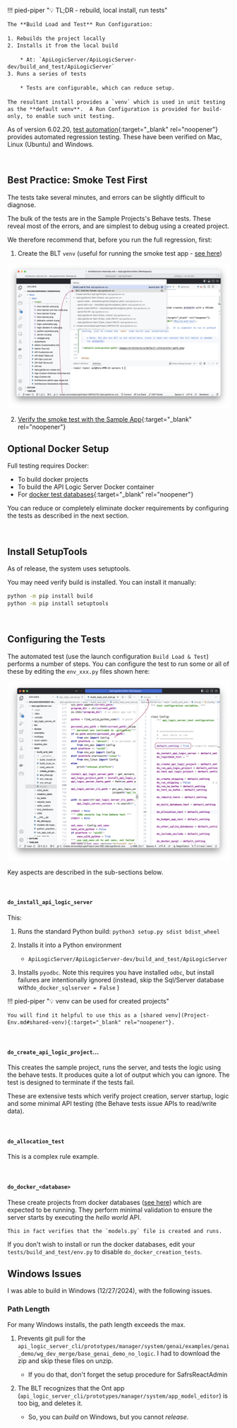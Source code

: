 !!! pied-piper ":bulb: TL;DR - rebuild, local install, run tests"

    The **Build Load and Test** Run Configuration:
    
    1. Rebuilds the project locally
    2. Installs it from the local build 
    
        * At: `ApiLogicServer/ApiLogicServer-dev/build_and_test/ApiLogicServer`
    3. Runs a series of tests

        * Tests are configurable, which can reduce setup.  
    
    The resultant install provides a `venv` which is used in unit testing as the **default venv**.  A Run Configuration is provided for build-only, to enable such unit testing. 


As of version 6.02.20, [test automation](https://github.com/ApiLogicServer/ApiLogicServer-src/tree/main/tests/build_and_test){:target="_blank" rel="noopener"} provides automated regression testing.  These have been verified on Mac, Linux (Ubuntu) and Windows.

&nbsp;

## Best Practice: Smoke Test First

The tests take several minutes, and errors can be slightly difficult to diagnose.

The bulk of the tests are in the Sample Projects's Behave tests. These reveal most of the errors, and are simplest to debug using a created project. 

We therefore recommend that, before you run the full regression, first:

1. Create the BLT `venv` (useful for running the smoke test app - [see here](Architecture-Internals.md#run-the-BLT))

![BLT Hold Tomato](images/architecture/blt-no-tomato.png)

2. [Verify the smoke test with the Sample App](Architecture-Internals.md#critical-smoke-test){:target="_blank" rel="noopener"}


## Optional Docker Setup

Full testing requires Docker:

* To build docker projects
* To build the API Logic Server Docker container
* For [docker test databases](Database-Docker.md){:target="_blank" rel="noopener"}

You can reduce or completely eliminate docker requirements by configuring the tests as described in the next section.

&nbsp;

## Install SetupTools

As of release, the system uses setuptools.

You may need verify build is installed.  You can install it manually:

```bash
python -m pip install build
python -m pip install setuptools
```

&nbsp;

## Configuring the Tests

The automated test (use the launch configuration `Build Load & Test`) performs a number of steps.  You can configure the test to run some or all of these by editing the `env_xxx.py` files shown here:

![Test env files](images/internals/test-env-files.png)

Key aspects are described in the sub-sections below.

&nbsp;

#### `do_install_api_logic_server`

This:

1. Runs the standard Python build: `python3 setup.py sdist bdist_wheel`
2. Installs it into a Python environment

    * `ApiLogicServer/ApiLogicServer-dev/build_and_test/ApiLogicServer`

3. Installs `pyodbc`.  Note this requires you have installed `odbc`, but install failures are intentionally ignored (instead, skip the Sql/Server database with`do_docker_sqlserver = False` )

!!! pied-piper ":bulb: venv can be used for created projects"

    You will find it helpful to use this as a [shared venv](Project-Env.md#shared-venv){:target="_blank" rel="noopener"}.

&nbsp;

#### `do_create_api_logic_project`...

This creates the sample project, runs the server, and tests the logic using the behave tests.  It produces quite a lot of output which you can ignore.  The test is designed to terminate if the tests fail.

These are extensive tests which verify project creation, server startup, logic and some minimal API testing (the Behave tests issue APIs to read/write data).

&nbsp;

#### `do_allocation_test`

This is a complex rule example.

&nbsp;

#### `do_docker_<database>`

These create projects from docker databases ([see here](Database-Connectivity.md#docker-databases)) which are expected to be running.  They perform minimal validation to ensure the server starts by executing the _hello world_ API.  

    This in fact verifies that the `models.py` file is created and runs.

If you don't wish to install or run the docker databases, edit your `tests/build_and_test/env.py` to disable `do_docker_creation_tests`.

## Windows Issues

I was able to build in Windows (12/27/2024), with the following issues.

### Path Length

For many Windows installs, the path length exceeds the max.

1. Prevents git pull for the `api_logic_server_cli/prototypes/manager/system/genai/examples/genai_demo/wg_dev_merge/base_genai_demo_no_logic`.  I had to download the zip and skip these files on unzip.

    * If you do that, don't forget the setup procedure for SafrsReactAdmin

2. The BLT recognizes that the Ont app (`api_logic_server_cli/prototypes/manager/system/app_model_editor`) is too big, and deletes it.

    * So, you can *build* on Windows, but you cannot *release*.


